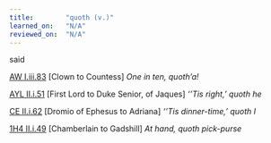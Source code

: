 ```yaml
---
title:        "quoth (v.)"
learned_on:   "N/A"
reviewed_on:  "N/A"
---
```


said

[AW I.iii.83](https://www.shakespeareswords.com/Public/Play.aspx?Act=1&Scene=3&WorkId=30#220646) \[Clown to Countess\] *One in ten, quoth’a!*

[AYL II.i.51](https://www.shakespeareswords.com/Public/Play.aspx?Act=2&Scene=1&WorkId=26#205408) \[First Lord to Duke Senior, of Jaques\] *‘’Tis right,’ quoth he*

[CE II.i.62](https://www.shakespeareswords.com/Public/Play.aspx?Act=2&Scene=1&WorkId=1#112689) \[Dromio of Ephesus to Adriana\] *‘’Tis dinner-time,’ quoth I*

[1H4 II.i.49](https://www.shakespeareswords.com/Public/Play.aspx?Act=2&Scene=1&WorkId=33#233193) \[Chamberlain to Gadshill\] *At hand, quoth pick-purse*

